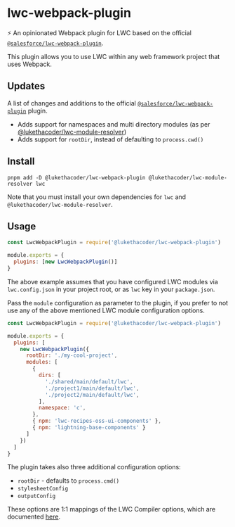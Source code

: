 # lwc-webpack-plugin

⚡ An opinionated Webpack plugin for LWC based on the official [`@salesforce/lwc-webpack-plugin`](https://github.com/salesforce/lwc-webpack-plugin).

This plugin allows you to use LWC within any web framework project that uses Webpack.

## Updates

A list of changes and additions to the official [`@salesforce/lwc-webpack-plugin`](https://github.com/salesforce/lwc-webpack-plugin) plugin.

- Adds support for namespaces and multi directory modules (as per [@lukethacoder/lwc-module-resolver](https://github.com/lukethacoder/lwc-module-resolver))
- Adds support for `rootDir`, instead of defaulting to `process.cwd()`

## Install

```
pnpm add -D @lukethacoder/lwc-webpack-plugin @lukethacoder/lwc-module-resolver lwc
```

Note that you must install your own dependencies for `lwc` and `@lukethacoder/lwc-module-resolver`.

## Usage

```javascript
const LwcWebpackPlugin = require('@lukethacoder/lwc-webpack-plugin')

module.exports = {
  plugins: [new LwcWebpackPlugin()]
}
```

The above example assumes that you have configured LWC modules via `lwc.config.json` in your project root, or as `lwc` key in your `package.json`.

Pass the `module` configuration as parameter to the plugin, if you prefer to not use any of the above mentioned LWC module configuration options.

```javascript
const LwcWebpackPlugin = require('@lukethacoder/lwc-webpack-plugin')

module.exports = {
  plugins: [
    new LwcWebpackPlugin({
      rootDir: './my-cool-project',
      modules: [
        {
          dirs: [
            './shared/main/default/lwc',
            './project1/main/default/lwc',
            './project2/main/default/lwc',
          ],
          namespace: 'c',
        },
        { npm: 'lwc-recipes-oss-ui-components' },
        { npm: 'lightning-base-components' }
      ]
    })
  ]
}
```

The plugin takes also three additional configuration options:

- `rootDir` - defaults to `process.cmd()`
- `stylesheetConfig`
- `outputConfig`

These options are 1:1 mappings of the LWC Compiler options, which are documented [here](https://github.com/salesforce/lwc/tree/master/packages/%40lwc/compiler#apis).
